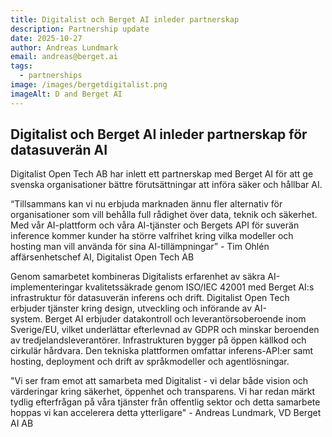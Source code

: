```yaml
---
title: Digitalist och Berget AI inleder partnerskap
description: Partnership update
date: 2025-10-27
author: Andreas Lundmark
email: andreas@berget.ai
tags:
  - partnerships
image: /images/bergetdigitalist.png
imageAlt: D and Berget AI
---
```

## Digitalist och Berget AI inleder partnerskap för datasuverän AI

Digitalist Open Tech AB har inlett ett partnerskap med Berget AI för att ge svenska organisationer bättre förutsättningar att införa säker och hållbar AI.

“Tillsammans kan vi nu erbjuda marknaden ännu fler alternativ för organisationer som vill behålla full rådighet över data, teknik och säkerhet. Med vår AI-plattform och våra AI-tjänster och Bergets API för suverän inference kommer kunder ha större valfrihet kring vilka modeller och hosting man vill använda för sina AI-tillämpningar” - Tim Ohlén affärsenhetschef AI, Digitalist Open Tech AB 

Genom samarbetet kombineras Digitalists erfarenhet av säkra AI-implementeringar kvalitetssäkrade genom ISO/IEC 42001 med Berget AI:s infrastruktur för datasuverän inferens och drift. Digitalist Open Tech erbjuder tjänster kring design, utveckling och införande av AI-system. Berget AI erbjuder datakontroll och leverantörsoberoende inom Sverige/EU, vilket underlättar efterlevnad av GDPR och minskar beroenden av tredjelandsleverantörer. Infrastrukturen bygger på öppen källkod och cirkulär hårdvara. Den tekniska plattformen omfattar inferens-API:er samt hosting, deployment och drift av språkmodeller och agentlösningar.

"Vi ser fram emot att samarbeta med Digitalist - vi delar både vision och värderingar kring säkerhet, öppenhet och transparens. Vi har redan märkt tydlig efterfrågan på våra tjänster från offentlig sektor och detta samarbete hoppas vi kan accelerera detta ytterligare" - Andreas Lundmark, VD Berget AI AB